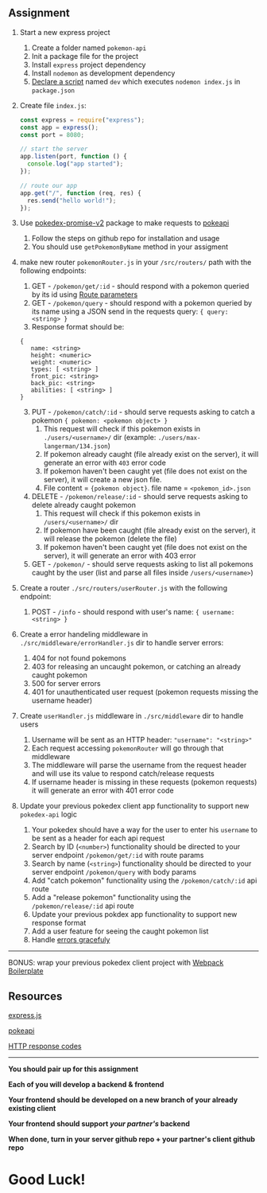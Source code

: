 ## Assignment

1. Start a new express project
   1. Create a folder named `pokemon-api`
   2. Init a package file for the project
   3. Install `express` project dependency
   4. Install `nodemon` as development dependency
   5. [Declare a script](https://www.freecodecamp.org/news/introduction-to-npm-scripts-1dbb2ae01633/) named `dev` which executes `nodemon index.js` in `package.json`
2. Create file `index.js`:

   ```js
   const express = require("express");
   const app = express();
   const port = 8080;

   // start the server
   app.listen(port, function () {
     console.log("app started");
   });

   // route our app
   app.get("/", function (req, res) {
     res.send("hello world!");
   });
   ```

3. Use [pokedex-promise-v2](https://github.com/PokeAPI/pokedex-promise-v2) package to make requests to [pokeapi](https://pokeapi.co/)
   1. Follow the steps on github repo for installation and usage
   2. You should use `getPokemonByName` method in your assigment
4. make new router `pokemonRouter.js` in your `/src/routers/` path with the following endpoints:

   1. GET - `/pokemon/get/:id` - should respond with a pokemon queried by its id using [Route parameters](https://developer.mozilla.org/en-US/docs/Learn/Server-side/Express_Nodejs/routes#route_parameters)
   2. GET - `/pokemon/query` - should respond with a pokemon queried by its name using a JSON send in the requests query: `{ query: <string> }`
   3. Response format should be:

   ```
   {
      name: <string>
      height: <numeric>
      weight: <numeric>
      types: [ <string> ]
      front_pic: <string>
      back_pic: <string>
      abilities: [ <string> ]
   }
   ```

   3. PUT - `/pokemon/catch/:id` - should serve requests asking to catch a pokemon `{ pokemon: <pokemon object> }`
      1. This request will check if this pokemon exists in `./users/<username>/` dir (example: `./users/max-langerman/134.json`)
      2. If pokemon already caught (file already exist on the server), it will generate an error with `403` error code
      3. If pokemon haven't been caught yet (file does not exist on the server), it will create a new json file.
      4. File content = `{pokemon object}`. file name = `<pokemon_id>.json`
   4. DELETE - `/pokemon/release/:id` - should serve requests asking to delete already caught pokemon
      1. This request will check if this pokemon exists in `/users/<username>/` dir
      2. If pokemon have been caught (file already exist on the server), it will release the pokemon (delete the file)
      3. If pokemon haven't been caught yet (file does not exist on the server), it will generate an error with 403 error
   5. GET - `/pokemon/` - should serve requests asking to list all pokemons caught by the user (list and parse all files inside `/users/<username>`)

5. Create a router `./src/routers/userRouter.js` with the following endpoint:
   1. POST - `/info` - should respond with user's name: `{ username: <string> }`
6. Create a error handeling middleware in `./src/middleware/errorHandler.js` dir to handle server errors:
   1. 404 for not found pokemons
   2. 403 for releasing an uncaught pokemon, or catching an already caught pokemon
   3. 500 for server errors
   4. 401 for unauthenticated user request (pokemon requests missing the username header)
7. Create `userHandler.js` middleware in `./src/middleware` dir to handle users
   1. Username will be sent as an HTTP header: `"username": "<string>"`
   2. Each request accessing `pokemonRouter` will go through that middleware
   3. The middleware will parse the username from the request header and will use its value to respond catch/release requests
   4. If username header is missing in these requests (pokemon requests) it will generate an error with 401 error code
8. Update your previous pokedex client app functionality to support new `pokedex-api` logic
   1. Your pokedex should have a way for the user to enter his `username` to be sent as a header for each api request
   2. Search by ID (`<number>`) functionality should be directed to your server endpoint `/pokemon/get/:id` with route params
   3. Search by name (`<string>`) functionality should be directed to your server endpoint `/pokemon/query` with body params
   4. Add "catch pokemon" functionality using the `/pokemon/catch/:id` api route
   5. Add a "release pokemon" functionality using the `/pokemon/release/:id` api route
   6. Update your previous pokdex app functionality to support new response format
   7. Add a user feature for seeing the caught pokemon list
   8. Handle [errors gracefuly](<https://stackoverflow.com/questions/8825384/alert-is-bad-really#:~:text=never%20use%20alert()%3F-,alert%20is%20bad%20simply,-because%20it%20has>)

---

BONUS: wrap your previous pokedex client project with [Webpack Boilerplate](https://github.com/taniarascia/webpack-boilerplate)

## Resources

[express.js](https://expressjs.com/)

[pokeapi](https://pokeapi.co/)

[HTTP response codes](https://developer.mozilla.org/en-US/docs/Web/HTTP/Status)

---

**You should pair up for this assignment**

**Each of you will develop a backend & frontend**

**Your frontend should be developed on a new branch of your already existing client**

**Your frontend should support _your partner's_ backend**

**When done, turn in your server github repo + your partner's client github repo**

# Good Luck!
